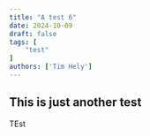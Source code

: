 ```yaml
---
title: "A test 6"
date: 2024-10-09
draft: false
tags: [
    "test"
]
authors: ['Tim Hely']
---
```


## This is just another test

TEst